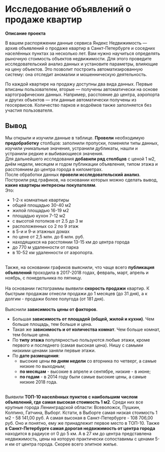 # Исследование объявлений о продаже квартир

__Описание проекта__

В вашем распоряжении данные сервиса Яндекс Недвижимость — архив объявлений о продаже квартир в Санкт-Петербурге и соседних населённых пунктах за несколько лет. Вам нужно научиться определять рыночную стоимость объектов недвижимости. Для этого проведите исследовательский анализ данных и установите параметры, влияющие на цену объектов. Это позволит построить автоматизированную систему: она отследит аномалии и мошенническую деятельность. 

По каждой квартире на продажу доступны два вида данных. Первые вписаны пользователем, вторые — получены автоматически на основе картографических данных. Например, расстояние до центра, аэропорта и других объектов — эти данные автоматически получены из геосервисов. Количество парков и водоёмов также заполняется без участия пользователя.


##

## Вывод

Мы открыли и изучили данные в таблице. __Провели__ необходимую __предобработку__ столбцов: заполнили пропуски, поменяли типы данных, изучили уникальные значения, устранили дубликаты, нашли и устранили редкие и выбивающиеся значения.
<br>Для дальнейшего исследования __добавили ряд столбцов__ с ценой 1 м2, днём недели, месяцем и годом публикации объявления, типом этажа и расстоянием до центра города в километрах.
<br>После обработки данных __провели исследовательский анализ__.
Построили ряд графиков, на основании которых можно сделать вывод, __какие квартиры интересны покупателям__. 
<br>Это:
- 1-2-х комнатные квартиры 
- общей площадью 30-40 м2 
- жилой площадью 16-19 м2 
- площадью кухон 7-12 м2
- с высотой потолков от 2.5 до 3 м
- расположенных со 2 по 9 этаж
- в 5-и и 9-и этажных домах
- по цене от 2,5 млн. до 6 млн. руб.
- находящихся на расстоянии 13-15 км до центра города
- до 770 м удаленности от парка 
- в 10-52 км удаленности от аэропорта.

<br>Также, на основании графиков выяснили, что чаще всего __публикация объявлений__ проходила в 2017-2018 годах, февраль, март, апрель и ноябрь, с понедельника по пятницу.
<br>
<br>На основании гистограммы выявили __скорость продажи__ квартир. К быстрым продажам отнесли продажи до 1 месяцев (до 31 дня), а к долгим - продажи более полугода (от 181 дня).
<br>
<br>Выяснили __зависимость цены от факторов__.
* Большая __зависимость от площадей (общей, жилой и кухни)__. Чем больше площадь, тем больше и цена. 
* Такая же __зависимость и от количества комнат__. Чем больше комнат, тем больше цена. 
* По __типу этажа__ популярностью пользуются любые этажи, кроме первого и последнего (самая высокая цена). Нишу с самыми низкими ценами заняли первые этажи.
* По __дате размещения__:
  * высокие цены __по дням недели__ со вторника по четверг, а самые низкие по выходным;
  * __по месяцам__ - высокие в апреле и сентябре, низкие - в июне;
  * __по годам__ - в 2014 году были самые высокие цены, а самые низкие 2018 года.

<br>Выявили __ТОП-10 населённых пунктов с наибольшим числом объявлений, где самая высокая стоимость 1 м2__. Среди них все крупные города Ленинградской области: Всеволожск, Пушкин, Колпино, Гатчина, Выборг. Кстати, в Выборге самая низкая стоимость 1 м2 - 58 141,00 руб. А самая высокая в Санкт-Петербурге - 108 706,00 руб. Оно и понятно, ему же принадлежит первое место в ТОП-10. Также __в Санкт-Петербурге самая дорогая недвижимость от центра города__ находится в радиусе от 0 до 5 км. А в 27 км до центра представлена недвижимость, цены на которую практически сопоставимы с ценами 5-и км от центра города. Скорее всего элитное жилье.   
